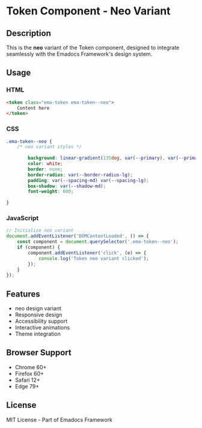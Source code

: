 # Token Component - Neo Variant

## Description
This is the **neo** variant of the Token component, designed to integrate seamlessly with the Emadocs Framework's design system.

## Usage

### HTML
```html
<token class="ema-token ema-token--neo">
    Content here
</token>
```

### CSS
```css
.ema-token--neo {
    /* neo variant styles */
    
        background: linear-gradient(135deg, var(--primary), var(--primary-dark));
        color: white;
        border: none;
        border-radius: var(--border-radius-lg);
        padding: var(--spacing-md) var(--spacing-lg);
        box-shadow: var(--shadow-md);
        font-weight: 600;
    
}
```

### JavaScript
```javascript
// Initialize neo variant
document.addEventListener('DOMContentLoaded', () => {
    const component = document.querySelector('.ema-token--neo');
    if (component) {
        component.addEventListener('click', (e) => {
            console.log('Token neo variant clicked');
        });
    }
});
```

## Features
- neo design variant
- Responsive design
- Accessibility support
- Interactive animations
- Theme integration

## Browser Support
- Chrome 60+
- Firefox 60+
- Safari 12+
- Edge 79+

## License
MIT License - Part of Emadocs Framework
